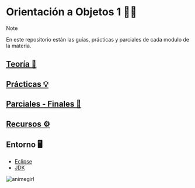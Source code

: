 # Orientación a Objetos 1  🧩💜

> [!NOTE]
> En este repositorio están las guías, prácticas y parciales de cada modulo de la materia.

## [Teoría 📖](https://github.com/Piggypink8/Orientacion-a-Objetos-1/tree/main/Clases)

## [Prácticas 💡](https://github.com/Piggypink8/Orientacion-a-Objetos-1/tree/main/Practicas)

## [Parciales - Finales 📙](https://github.com/Piggypink8/Orientacion-a-Objetos-1/tree/main/Parciales)

## [Recursos ⚙](https://github.com/Piggypink8/Orientacion-a-Objetos-1/tree/main/Recursos)

## Entorno 🖥
 - [Eclipse](https://eclipseide.org)
 - [JDK](https://www.oracle.com/ar/java/technologies/downloads/)

 ![animegirl](https://gifdb.com/images/high/umiko-ahagon-desktop-programming-eg5f8g2281ekfhde.gif)
